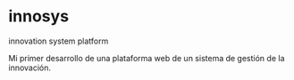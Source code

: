 # innosys
innovation system platform

Mi primer desarrollo de una plataforma web de un sistema de gestión de la innovación.
